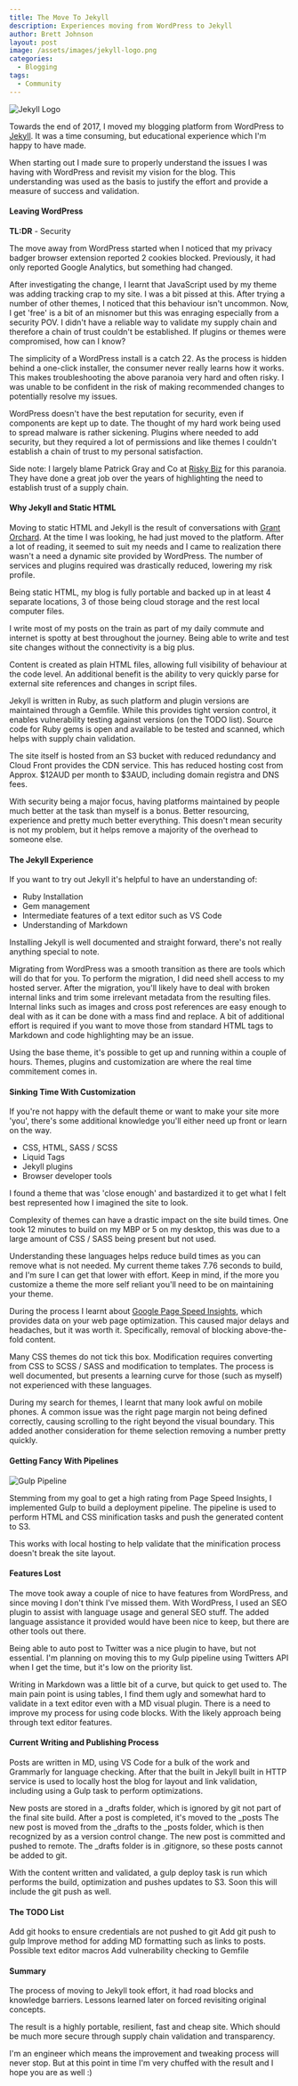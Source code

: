 ```yaml
---
title: The Move To Jekyll
description: Experiences moving from WordPress to Jekyll
author: Brett Johnson
layout: post
image: /assets/images/jekyll-logo.png
categories:
  - Blogging
tags:
  - Community
---
```


![Jekyll Logo](/assets/images/jekyll-logo.png)

Towards the end of 2017, I moved my blogging platform from WordPress to [Jekyll](https://jekyllrb.com/). It was a time consuming, but educational experience which I'm happy to have made.

When starting out I made sure to properly understand the issues I was having with WordPress and revisit my vision for the blog. This understanding was used as the basis to justify the effort and provide a measure of success and validation.

#### Leaving WordPress

**TL:DR** - Security

The move away from WordPress started when I noticed that my privacy badger browser extension reported 2 cookies blocked. Previously, it had only reported Google Analytics, but something had changed. 

After investigating the change, I learnt that JavaScript used by my theme was adding tracking crap to my site. I was a bit pissed at this. After trying a number of other themes, I noticed that this behaviour isn't uncommon. Now, I get 'free' is a bit of an misnomer but this was enraging especially from a security POV. I didn't have a reliable way to validate my supply chain and therefore a chain of trust couldn't be established. If plugins or themes were compromised, how can I know?

The simplicity of a WordPress install is a catch 22. As the process is hidden behind a one-click installer, the consumer never really learns how it works. This makes troubleshooting the above paranoia very hard and often risky. I was unable to be confident in the risk of making recommended changes to potentially resolve my issues.

WordPress doesn't have the best reputation for security, even if components are kept up to date. The thought of my hard work being used to spread malware is rather sickening. Plugins where needed to add security, but they required a lot of permissions and like themes I couldn't establish a chain of trust to my personal satisfaction.

Side note: I largely blame Patrick Gray and Co at [Risky Biz](https://risky.biz) for this paranoia. They have done a great job over the years of highlighting the need to establish trust of a supply chain.

#### Why Jekyll and Static HTML

Moving to static HTML and Jekyll is the result of conversations with [Grant Orchard](https://twitter.com/grantorchard). At the time I was looking, he had just moved to the platform. After a lot of reading, it seemed to suit my needs and I came to realization there wasn't a need a dynamic site provided by WordPress. The number of services and plugins required was drastically reduced, lowering my risk profile.

Being static HTML, my blog is fully portable and backed up in at least 4 separate locations, 3 of those being cloud storage and the rest local computer files.

I write most of my posts on the train as part of my daily commute and internet is spotty at best throughout the journey. Being able to write and test site changes without the connectivity is a big plus.

Content is created as plain HTML files, allowing full visibility of behaviour at the code level. An additional benefit is the ability to very quickly parse for external site references and changes in script files.

Jekyll is written in Ruby, as such platform and plugin versions are maintained through a Gemfile. While this provides tight version control, it enables vulnerability testing against versions (on the TODO list). Source code for Ruby gems is open and available to be tested and scanned, which helps with supply chain validation.

The site itself is hosted from an S3 bucket with reduced redundancy and Cloud Front provides the CDN service. This has reduced hosting cost from Approx. $12AUD per month to $3AUD, including domain registra and DNS fees. 

With security being a major focus, having platforms maintained by people much better at the task than myself is a bonus. Better resourcing, experience and pretty much better everything. This doesn't mean security is not my problem, but it helps remove a majority of the overhead to someone else.

#### The Jekyll Experience

If you want to try out Jekyll it's helpful to have an understanding of:

* Ruby Installation
* Gem management
* Intermediate features of a text editor such as VS Code
* Understanding of Markdown

Installing Jekyll is well documented and straight forward, there's not really anything special to note.

Migrating from WordPress was a smooth transition as there are tools which will do that for you. To perform the migration, I did need shell access to my hosted server. After the migration, you'll likely have to deal with broken internal links and trim some irrelevant metadata from the resulting files. Internal links such as images and cross post references are easy enough to deal with as it can be done with a mass find and replace. A bit of additional effort is required if you want to move those from standard HTML tags to Markdown and code highlighting may be an issue.

Using the base theme, it's possible to get up and running within a couple of hours. Themes, plugins and customization are where the real time commitement comes in.

#### Sinking Time With Customization

If you're not happy with the default theme or want to make your site more 'you', there's some additional knowledge you'll either need up front or learn on the way.

* CSS, HTML, SASS / SCSS
* Liquid Tags
* Jekyll plugins
* Browser developer tools

I found a theme that was 'close enough' and bastardized it to get what I felt best represented how I imagined the site to look. 

Complexity of themes can have a drastic impact on the site build times. One took 12 minutes to build on my MBP or 5 on my desktop, this was due to a large amount of CSS / SASS being present but not used. 

Understanding these languages helps reduce build times as you can remove what is not needed. My current theme takes 7.76 seconds to build, and I'm sure I can get that lower with effort. Keep in mind, if the more you customize a theme the more self reliant you'll need to be on maintaining your theme. 

During the process I learnt about [Google Page Speed Insights](https://developers.google.com/speed/pagespeed/insights/), which provides data on your web page optimization. This caused major delays and headaches, but it was worth it. Specifically, removal of blocking above-the-fold content. 

Many CSS themes do not tick this box. Modification requires converting from CSS to SCSS / SASS and modification to templates. The process is well documented, but presents a learning curve for those (such as myself) not experienced with these languages. 

During my search for themes, I learnt that many look awful on mobile phones. A common issue was the right page margin not being defined correctly, causing scrolling to the right beyond the visual boundary. This added another consideration for theme selection removing a number pretty quickly.

#### Getting Fancy With Pipelines

![Gulp Pipeline](/assets/images/gulp-pipeline.png)

Stemming from my goal to get a high rating from Page Speed Insights, I implemented Gulp to build a deployment pipeline. The pipeline is used to perform HTML and CSS minification tasks and push the generated content to S3.

This works with local hosting to help validate that the minification process doesn't break the site layout.

#### Features Lost

The move took away a couple of nice to have features from WordPress, and since moving I don't think I've missed them. With WordPress, I used an SEO plugin to assist with language usage and general SEO stuff. The added language assistance it provided would have been nice to keep, but there are other tools out there.

Being able to auto post to Twitter was a nice plugin to have, but not essential. I'm planning on moving this to my Gulp pipeline using Twitters API when I get the time, but it's low on the priority list.

Writing in Markdown was a little bit of a curve, but quick to get used to. The main pain point is using tables, I find them ugly and somewhat hard to validate in a text editor even with a MD visual plugin. There is a need to improve my process for using code blocks. With the likely approach being through text editor features.

#### Current Writing and Publishing Process

Posts are written in MD, using VS Code for a bulk of the work and Grammarly for language checking. After that the built in Jekyll built in HTTP service is used to locally host the blog for layout and link validation, including using a Gulp task to perform optimizations.

New posts are stored in a _drafts folder, which is ignored by git not part of the final site build. After a post is completed, it's moved to the _posts
The new post is moved from the _drafts to the _posts folder, which is then recognized by as a version control change. The new post is committed and pushed to remote. The _drafts folder is in .gitignore, so these posts cannot be added to git. 

With the content written and validated, a gulp deploy task is run which performs the build, optimization and pushes updates to S3. Soon this will include the git push as well. 

#### The TODO List

Add git hooks to ensure credentials are not pushed to git
Add git push to gulp
Improve method for adding MD formatting such as links to posts. Possible text editor macros
Add vulnerability checking to Gemfile


#### Summary

The process of moving to Jekyll took effort, it had road blocks and knowledge barriers. Lessons learned later on forced revisiting original concepts.

The result is a highly portable, resilient, fast and cheap site. Which should be much more secure through supply chain validation and transparency. 

I'm an engineer which means the improvement and tweaking process will never stop. But at this point in time I'm very chuffed with the result and I hope you are as well :)
